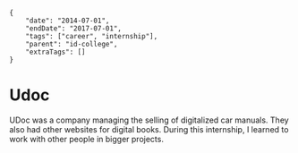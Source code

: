     {
        "date": "2014-07-01",
        "endDate": "2017-07-01",
        "tags": ["career", "internship"],
        "parent": "id-college",
        "extraTags": []
    }

# Udoc

UDoc was a company managing the selling of digitalized car manuals. They also
had other websites for digital books. During this internship, I learned to work
with other people in bigger projects.

